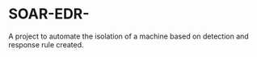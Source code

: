 # SOAR-EDR-
A project to automate the isolation of a machine based on detection and response rule created.
